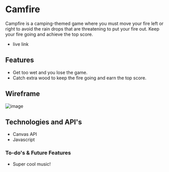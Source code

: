 # Camfire

Campfire is a camping-themed game where you must move your fire left or right to avoid the rain drops that are threatening to put your fire out. Keep your fire going and achieve the top score.

* live link

## Features

* Get too wet and you lose the game.
* Catch extra wood to keep the fire going and earn the top score.

## Wireframe
![image](https://user-images.githubusercontent.com/58787219/122830412-25c07380-d29d-11eb-82e5-8055cd31dec0.png)


## Technologies and API's
* Canvas API 
* Javascript 

### To-do's & Future Features

* Super cool music!  

